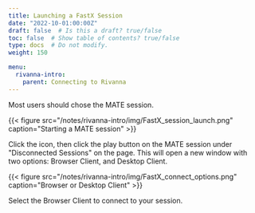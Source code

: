 ```yaml
---
title: Launching a FastX Session
date: "2022-10-01:00:00Z"
draft: false  # Is this a draft? true/false
toc: false  # Show table of contents? true/false
type: docs  # Do not modify.
weight: 150

menu:
  rivanna-intro:
    parent: Connecting to Rivanna
---
```


Most users should chose the MATE session.  

{{< figure src="/notes/rivanna-intro/img/FastX_session_launch.png" caption="Starting a MATE session" >}}

Click the icon, then click the play button on the MATE session under "Disconnected Sessions" on the page. This will open a new window with two options: Browser Client, and Desktop Client.

{{< figure src="/notes/rivanna-intro/img/FastX_connect_options.png" caption="Browser or Desktop Client" >}}

Select the Browser Client to connect to your session.
